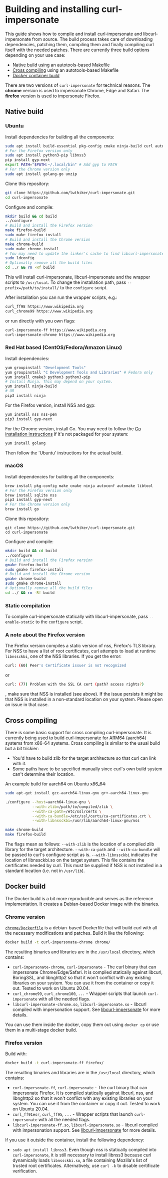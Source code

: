 # Building and installing curl-impersonate

This guide shows how to compile and install curl-impersonate and libcurl-impersonate from source.
The build process takes care of downloading dependencies, patching them, compiling them and finally compiling curl itself with the needed patches.
There are currently three build options depending on your use case:

* [Native build](#native-build) using an autotools-based Makefile
* [Cross compiling](#cross-compiling) using an autotools-based Makefile
* [Docker container build](#docker-build)

There are two versions of `curl-impersonate` for technical reasons. The **chrome** version is used to impersonate Chrome, Edge and Safari. The **firefox** version is used to impersonate Firefox.

## Native build

### Ubuntu

Install dependencies for building all the components:

```sh
sudo apt install build-essential pkg-config cmake ninja-build curl autoconf automake libtool
# For the Firefox version only
sudo apt install python3-pip libnss3
pip install gyp-next
export PATH="$PATH:~/.local/bin" # Add gyp to PATH
# For the Chrome version only
sudo apt install golang-go unzip
```

Clone this repository:

```sh
git clone https://github.com/lwthiker/curl-impersonate.git
cd curl-impersonate
```

Configure and compile:

```sh
mkdir build && cd build
../configure
# Build and install the Firefox version
make firefox-build
sudo make firefox-install
# Build and install the Chrome version
make chrome-build
sudo make chrome-install
# You may need to update the linker's cache to find libcurl-impersonate
sudo ldconfig
# Optionally remove all the build files
cd ../ && rm -Rf build
```

This will install curl-impersonate, libcurl-impersonate and the wrapper scripts to `/usr/local`. To change the installation path, pass `--prefix=/path/to/install/` to the `configure` script.

After installation you can run the wrapper scripts, e.g.:

```sh
curl_ff98 https://www.wikipedia.org
curl_chrome99 https://www.wikipedia.org
```

or run directly with you own flags:

```sh
curl-impersonate-ff https://www.wikipedia.org
curl-impersonate-chrome https://www.wikipedia.org
```

### Red Hat based (CentOS/Fedora/Amazon Linux)

Install dependencies:

```sh
yum groupinstall "Development Tools"
yum groupinstall "C Development Tools and Libraries" # Fedora only
yum install cmake3 python3 python3-pip
# Install Ninja. This may depend on your system.
yum install ninja-build
# OR
pip3 install ninja
```

For the Firefox version, install NSS and gyp:

```sh
yum install nss nss-pem
pip3 install gyp-next
```

For the Chrome version, install Go.
You may need to follow the [Go installation instructions](https://go.dev/doc/install) if it's not packaged for your system:

```sh
yum install golang
```

Then follow the 'Ubuntu' instructions for the actual build.

### macOS

Install dependencies for building all the components:

```sh
brew install pkg-config make cmake ninja autoconf automake libtool
# For the Firefox version only
brew install sqlite nss
pip3 install gyp-next
# For the Chrome version only
brew install go
```

Clone this repository:

```
git clone https://github.com/lwthiker/curl-impersonate.git
cd curl-impersonate
```

Configure and compile:

```sh
mkdir build && cd build
../configure
# Build and install the Firefox version
gmake firefox-build
sudo gmake firefox-install
# Build and install the Chrome version
gmake chrome-build
sudo gmake chrome-install
# Optionally remove all the build files
cd ../ && rm -Rf build
```

### Static compilation

To compile curl-impersonate statically with libcurl-impersonate, pass `--enable-static` to the `configure` script.

### A note about the Firefox version

The Firefox version compiles a static version of nss, Firefox's TLS library.
For NSS to have a list of root certificates, curl attempts to load at runtime `libnssckbi`, one of the NSS libraries.
If you get the error:

```sh
curl: (60) Peer's Certificate issuer is not recognized
```

or

```sh
curl: (77) Problem with the SSL CA cert (path? access rights?)
```

, make sure that NSS is installed (see above).
If the issue persists it might be that NSS is installed in a non-standard location on your system.
Please open an issue in that case.

## Cross compiling

There is some basic support for cross compiling curl-impersonate.
It is currently being used to build curl-impersonate for ARM64 (aarch64) systems from x86-64 systems.
Cross compiling is similar to the usual build but a bit trickier:

* You'd have to build zlib for the target architecture so that curl can link with it.
* Some paths have to be specified manually since curl's own build system can't determine their location.

An example build for aarch64 on Ubuntu x86_64:

```sh
sudo apt-get install gcc-aarch64-linux-gnu g++-aarch64-linux-gnu

./configure --host=aarch64-linux-gnu \
            --with-zlib=/path/to/compiled/zlib \
            --with-ca-path=/etc/ssl/certs \
            --with-ca-bundle=/etc/ssl/certs/ca-certificates.crt \
            --with-libnssckbi=/usr/lib/aarch64-linux-gnu/nss

make chrome-build
make firefox-build
```

The flags mean as follows:
`--with-zlib` is the location of a compiled zlib library for the target architecture.
`--with-ca-path` and `--with-ca-bundle` will be passed to curl's configure script as is.
`--with-libnssckbi` indicates the location of libnssckbi.so on the target system. This file contains the certificates needed by curl. This must be supplied if NSS is not installed in a standard location (i.e. not in `/usr/lib`).

## Docker build

The Docker build is a bit more reproducible and serves as the reference implementation. It creates a Debian-based Docker image with the binaries.

### Chrome version

[`chrome/Dockerfile`](chrome/Dockerfile) is a debian-based Dockerfile that will build curl with all the necessary modifications and patches. Build it like the following:

```sh
docker build -t curl-impersonate-chrome chrome/
```

The resulting binaries and libraries are in the `/usr/local` directory, which contains:

* `curl-impersonate-chrome`, `curl-impersonate` - The curl binary that can impersonate Chrome/Edge/Safari. It is compiled statically against libcurl, BoringSSL, and libnghttp2 so that it won't conflict with any existing libraries on your system. You can use it from the container or copy it out. Tested to work on Ubuntu 20.04.
* `curl_chrome99`, `curl_chrome100`, `...` - Wrapper scripts that launch `curl-impersonate` with all the needed flags.
* `libcurl-impersonate-chrome.so`, `libcurl-impersonate.so` - libcurl compiled with impersonation support. See [libcurl-impersonate](README.md#libcurl-impersonate) for more details.

You can use them inside the docker, copy them out using `docker cp` or use them in a multi-stage docker build.

### Firefox version

Build with:

```sh
docker build -t curl-impersonate-ff firefox/
```

The resulting binaries and libraries are in the `/usr/local` directory, which contains:

* `curl-impersonate-ff`, `curl-impersonate` - The curl binary that can impersonate Firefox. It is compiled statically against libcurl, nss, and libnghttp2 so that it won't conflict with any existing libraries on your system. You can use it from the container or copy it out. Tested to work on Ubuntu 20.04.
* `curl_ff91esr`, `curl_ff95`, `...` - Wrapper scripts that launch `curl-impersonate` with all the needed flags.
* `libcurl-impersonate-ff.so`, `libcurl-impersonate.so` - libcurl compiled with impersonation support. See [libcurl-impersonate](README.md#libcurl-impersonate) for more details.

If you use it outside the container, install the following dependency:

* `sudo apt install libnss3`.  Even though nss is statically compiled into `curl-impersonate`, it is still necessary to install libnss3 because curl dynamically loads `libnssckbi.so`, a file containing Mozilla's list of trusted root certificates. Alternatively, use `curl -k` to disable certificate verification.
